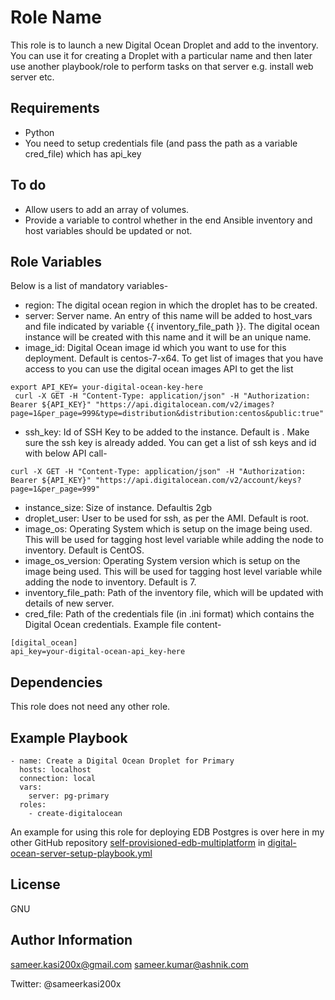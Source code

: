 Role Name
=========

This role is to launch a new Digital Ocean Droplet and add to the inventory. You can use it for creating a Droplet with a particular name and then later use another playbook/role to perform tasks on that server e.g. install web server etc.


Requirements
------------
 * Python
 * You need to setup credentials file (and pass the path as a variable cred_file) which has api_key

To do 
--------------

 * Allow users to add an array of volumes.
 * Provide a variable to control whether in the end Ansible inventory and host variables should be updated or not.

Role Variables
--------------
Below is a list of mandatory variables-
 * region: The digital ocean region in which the droplet has to be created. 
 * server: Server name. An entry of this name will be added to host_vars and file indicated by variable {{ inventory_file_path }}. The digital ocean instance will be created with this name and it will be an unique name.
* image_id: Digital Ocean image id which you want to use for this deployment. Default is centos-7-x64. To get list of images that you have access to you can use the digital ocean images API to get the list
```
export API_KEY= your-digital-ocean-key-here
 curl -X GET -H "Content-Type: application/json" -H "Authorization: Bearer ${API_KEY}" "https://api.digitalocean.com/v2/images?page=1&per_page=999&type=distribution&distribution:centos&public:true"
```

 * ssh_key: Id of SSH Key to be added to the instance. Default is . Make sure the ssh key is already added. You can get a list of ssh keys and id with below API call-

```
curl -X GET -H "Content-Type: application/json" -H "Authorization: Bearer ${API_KEY}" "https://api.digitalocean.com/v2/account/keys?page=1&per_page=999"
```

 * instance_size: Size of instance. Defaultis 2gb
 * droplet_user: User to be used for ssh, as per the AMI. Default is root.
 * image_os: Operating System which is setup on the image being used. This will be used for tagging host level variable while adding the node to inventory. Default is CentOS.
 * image_os_version: Operating System version which is setup on the image being used. This will be used for tagging host level variable while adding the node to inventory. Default is 7.
 * inventory_file_path: Path of the inventory file, which will be updated with details of new server. 
 * cred_file: Path of the credentials file (in .ini format) which contains the Digital Ocean credentials. Example file content-

```
[digital_ocean]
api_key=your-digital-ocean-api_key-here

```




Dependencies
------------
This role does not need any other role.

Example Playbook
----------------
```
- name: Create a Digital Ocean Droplet for Primary
  hosts: localhost
  connection: local
  vars:
    server: pg-primary
  roles:
    - create-digitalocean
```

An example for using this role for deploying EDB Postgres is over here in my other GitHub repository [self-provisioned-edb-multiplatform](https://github.com/sameerkasi200x/self-provisioned-edb-multiplatform) in [digital-ocean-server-setup-playbook.yml](https://raw.githubusercontent.com/sameerkasi200x/self-provisioned-edb-multiplatform/master/digital-ocean-server-setup-playbook.yml)


License
-------

GNU

Author Information
------------------
sameer.kasi200x@gmail.com
sameer.kumar@ashnik.com

Twitter: @sameerkasi200x
